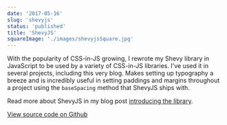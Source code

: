 ```yaml
---
date: '2017-05-16'
slug: 'shevyjs'
status: 'published'
title: 'ShevyJS'
squareImage: './images/shevyjsSquare.jpg'
---
```


With the popularity of CSS-in-JS growing, I rewrote my Shevy library in JavaScript to be used by a variety of CSS-in-JS libraries. I've used it in several projects, including this very blog. Makes setting up typography a breeze and is incredibly useful in setting paddings and margins throughout a project using the `baseSpacing` method that ShevyJS ships with.

Read more about ShevyJS in my blog post [introducing the library](/shevyjs).

[View source code on Github](https://github.com/kyleshevlin/shevyjs)
